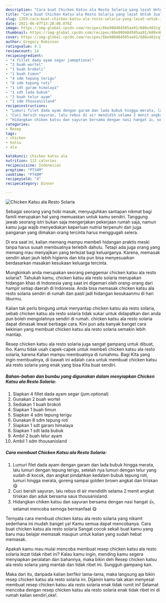 ```yaml
---
description: "Cara buat Chicken Katsu ala Resto Solaria yang lezat Untuk Jualan"
title: "Cara buat Chicken Katsu ala Resto Solaria yang lezat Untuk Jualan"
slug: 1359-cara-buat-chicken-katsu-ala-resto-solaria-yang-lezat-untuk-jualan
date: 2021-06-07T13:28:08.076Z
image: https://img-global.cpcdn.com/recipes/6be980484505aa91/680x482cq70/chicken-katsu-ala-resto-solaria-foto-resep-utama.jpg
thumbnail: https://img-global.cpcdn.com/recipes/6be980484505aa91/680x482cq70/chicken-katsu-ala-resto-solaria-foto-resep-utama.jpg
cover: https://img-global.cpcdn.com/recipes/6be980484505aa91/680x482cq70/chicken-katsu-ala-resto-solaria-foto-resep-utama.jpg
author: Gregory Robinson
ratingvalue: 4.1
reviewcount: 14
recipeingredient:
- "4 fillet dada ayam segar jumoptional"
- "2 buah wortel"
- "1 buah brokoli"
- "1 buah timun"
- "4 sdm tepung terigu"
- "8 sdm tepung roti"
- "1 sdt garam himalaya"
- "1 sdt lada bubuk"
- "2 buah telur ayam"
- "1 sdm thousanisland"
recipeinstructions:
- "Lumuri filet dada ayam dengan garam dan lada bubuk hingga merata, lalu lumuri dengan tepung terigu, setelah nya lumuri dengan telur yang sudah di kocok, dan angkat pindahkan kedalam bubuk tepung roti, lumuri hingga merata, goreng sampai golden brown angkat dan tiriskan 😋"
- "Cuci bersih sayuran, lalu rebus di air mendidih selama 2 menit angkat tiriskan dan aduk bersama saus thousanisland."
- "Hidangkan chiken katsu dan sayuran bersama dengan nasi hangat 👍, selamat mencoba semoga bermanfaat 😋"
categories:
- Resep
tags:
- chicken
- katsu
- ala

katakunci: chicken katsu ala 
nutrition: 113 calories
recipecuisine: Indonesian
preptime: "PT34M"
cooktime: "PT48M"
recipeyield: "4"
recipecategory: Dinner

---
```



![Chicken Katsu ala Resto Solaria](https://img-global.cpcdn.com/recipes/6be980484505aa91/680x482cq70/chicken-katsu-ala-resto-solaria-foto-resep-utama.jpg)

Sebagai seorang yang hobi masak, menyuguhkan santapan nikmat bagi famili merupakan hal yang memuaskan untuk kamu sendiri. Tanggung jawab seorang istri bukan saja mengerjakan pekerjaan rumah saja, namun kamu juga wajib menyediakan keperluan nutrisi terpenuhi dan juga panganan yang dimakan orang tercinta harus menggugah selera.

Di era  saat ini, kalian memang mampu membeli hidangan praktis meski tanpa harus susah membuatnya terlebih dahulu. Tetapi ada juga orang yang memang mau menyajikan yang terlezat bagi keluarganya. Karena, memasak sendiri akan jauh lebih higienis dan kita pun bisa menyesuaikan berdasarkan masakan kesukaan keluarga tercinta. 



Mungkinkah anda merupakan seorang penggemar chicken katsu ala resto solaria?. Tahukah kamu, chicken katsu ala resto solaria merupakan hidangan khas di Indonesia yang saat ini digemari oleh orang-orang dari hampir setiap daerah di Indonesia. Anda bisa memasak chicken katsu ala resto solaria sendiri di rumah dan pasti jadi hidangan kesukaanmu di hari liburmu.

Kalian tak perlu bingung untuk menyantap chicken katsu ala resto solaria, sebab chicken katsu ala resto solaria tidak sukar untuk didapatkan dan anda pun boleh mengolahnya sendiri di rumah. chicken katsu ala resto solaria dapat dimasak lewat berbagai cara. Kini pun ada banyak banget cara kekinian yang membuat chicken katsu ala resto solaria semakin lebih mantap.

Resep chicken katsu ala resto solaria juga sangat gampang untuk dibuat, lho. Kamu tidak usah capek-capek untuk membeli chicken katsu ala resto solaria, karena Kalian mampu membuatnya di rumahmu. Bagi Kita yang ingin membuatnya, di bawah ini adalah cara untuk membuat chicken katsu ala resto solaria yang enak yang bisa Kita buat sendiri.

<!--inarticleads1-->

##### Bahan-bahan dan bumbu yang digunakan dalam menyiapkan Chicken Katsu ala Resto Solaria:

1. Siapkan 4 fillet dada ayam segar (jum.optional)
1. Gunakan 2 buah wortel
1. Sediakan 1 buah brokoli
1. Siapkan 1 buah timun
1. Siapkan 4 sdm tepung terigu
1. Gunakan 8 sdm tepung roti
1. Siapkan 1 sdt garam himalaya
1. Siapkan 1 sdt lada bubuk
1. Ambil 2 buah telur ayam
1. Ambil 1 sdm thousanisland




<!--inarticleads2-->

##### Cara membuat Chicken Katsu ala Resto Solaria:

1. Lumuri filet dada ayam dengan garam dan lada bubuk hingga merata, lalu lumuri dengan tepung terigu, setelah nya lumuri dengan telur yang sudah di kocok, dan angkat pindahkan kedalam bubuk tepung roti, lumuri hingga merata, goreng sampai golden brown angkat dan tiriskan 😋
1. Cuci bersih sayuran, lalu rebus di air mendidih selama 2 menit angkat tiriskan dan aduk bersama saus thousanisland.
1. Hidangkan chiken katsu dan sayuran bersama dengan nasi hangat 👍, selamat mencoba semoga bermanfaat 😋




Ternyata cara membuat chicken katsu ala resto solaria yang nikamt sederhana ini mudah banget ya! Kamu semua dapat mencobanya. Cara buat chicken katsu ala resto solaria Sangat cocok sekali buat kamu yang baru mau belajar memasak maupun untuk kalian yang sudah hebat memasak.

Apakah kamu mau mulai mencoba membuat resep chicken katsu ala resto solaria lezat tidak ribet ini? Kalau kamu ingin, mending kamu segera menyiapkan peralatan dan bahannya, maka bikin deh Resep chicken katsu ala resto solaria yang mantab dan tidak ribet ini. Sungguh gampang kan. 

Maka dari itu, daripada kalian berfikir lama-lama, maka langsung aja bikin resep chicken katsu ala resto solaria ini. Dijamin kamu tak akan menyesal membuat resep chicken katsu ala resto solaria enak tidak rumit ini! Selamat mencoba dengan resep chicken katsu ala resto solaria enak tidak ribet ini di rumah kalian sendiri,oke!.

